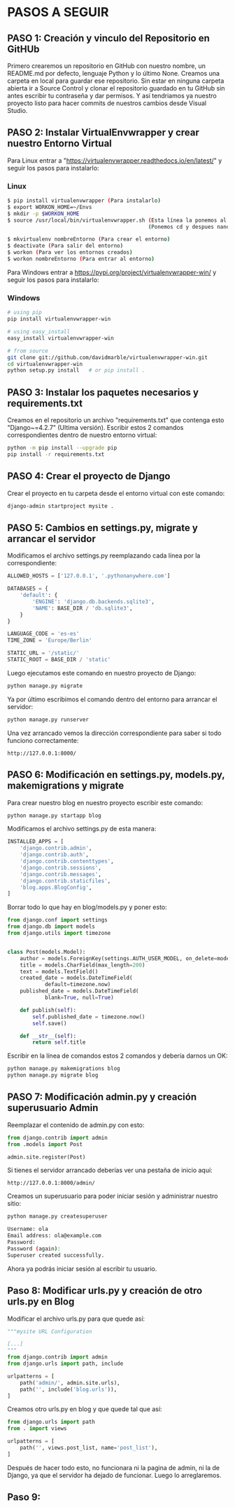 # PASOS A SEGUIR

## PASO 1: Creación y vinculo del Repositorio en GitHUb

Primero crearemos un repositorio en GitHub con nuestro nombre, un README.md por defecto, lenguaje Python y lo último None.
Creamos una carpeta en local para guardar ese repositorio.
Sin estar en ninguna carpeta abierta ir a Source Control y clonar el repositorio guardado en tu GitHub sin antes escribir tu contraseña y dar permisos.
Y así tendriamos ya nuestro proyecto listo para hacer commits de nuestros cambios desde Visual Studio.

## PASO 2: Instalar VirtualEnvwrapper y crear nuestro Entorno Virtual

Para Linux entrar a "https://virtualenvwrapper.readthedocs.io/en/latest/" y seguir los pasos para instalarlo:

### Linux
```bash
$ pip install virtualenvwrapper (Para instalarlo)
$ export WORKON_HOME=~/Envs 
$ mkdir -p $WORKON_HOME
$ source /usr/local/bin/virtualenvwrapper.sh (Esta línea la ponemos al final del archivo que ejecuta para no tener que ponerlo cada vez que entramos)
                                             (Ponemos cd y despues nano .bashrc, y dentro del archivo lo añadimos al final)

$ mkvirtualenv nombreEntorno (Para crear el entorno)
$ deactivate (Para salir del entorno)
$ workon (Para ver los entornos creados)
$ workon nombreEntorno (Para entrar al entorno)
```

Para Windows entrar a https://pypi.org/project/virtualenvwrapper-win/ y seguir los pasos para instalarlo:

### Windows
```bash
# using pip
pip install virtualenvwrapper-win

# using easy_install
easy_install virtualenvwrapper-win

# from source
git clone git://github.com/davidmarble/virtualenvwrapper-win.git
cd virtualenvwrapper-win
python setup.py install   # or pip install .
```

## PASO 3: Instalar los paquetes necesarios y requirements.txt

Creamos en el repositorio un archivo "requirements.txt" que contenga esto "Django~=4.2.7" (Ultima versión).
Escribir estos 2 comandos correspondientes dentro de nuestro entorno virtual:

```bash
python -m pip install --upgrade pip
pip install -r requirements.txt
```
## PASO 4: Crear el proyecto de Django

Crear el proyecto en tu carpeta desde el entorno virtual con este comando:

```bash
django-admin startproject mysite .
```
## PASO 5: Cambios en settings.py, migrate y arrancar el servidor

Modificamos el archivo settings.py reemplazando cada línea por la correspondiente:

```python
ALLOWED_HOSTS = ['127.0.0.1', '.pythonanywhere.com']

DATABASES = {
    'default': {
        'ENGINE': 'django.db.backends.sqlite3',
        'NAME': BASE_DIR / 'db.sqlite3',
    }
}

LANGUAGE_CODE = 'es-es'
TIME_ZONE = 'Europe/Berlin'

STATIC_URL = '/static/'
STATIC_ROOT = BASE_DIR / 'static'
```

Luego ejecutamos este comando en nuestro proyecto de Django:

```bash
python manage.py migrate
```
Ya por último escribimos el comando dentro del entorno para arrancar el servidor:

```bash
python manage.py runserver
```

Una vez arrancado vemos la dirección correspondiente para saber si todo funciono correctamente:

```text
http://127.0.0.1:8000/
```

## PASO 6: Modificación en settings.py, models.py, makemigrations y migrate

Para crear nuestro blog en nuestro proyecto escribir este comando:

```bash
python manage.py startapp blog
```

Modificamos el archivo settings.py de esta manera:

```python
INSTALLED_APPS = [
    'django.contrib.admin',
    'django.contrib.auth',
    'django.contrib.contenttypes',
    'django.contrib.sessions',
    'django.contrib.messages',
    'django.contrib.staticfiles',
    'blog.apps.BlogConfig',
]
```

Borrar todo lo que hay en blog/models.py y poner esto:

```python
from django.conf import settings
from django.db import models
from django.utils import timezone


class Post(models.Model):
    author = models.ForeignKey(settings.AUTH_USER_MODEL, on_delete=models.CASCADE)
    title = models.CharField(max_length=200)
    text = models.TextField()
    created_date = models.DateTimeField(
            default=timezone.now)
    published_date = models.DateTimeField(
            blank=True, null=True)

    def publish(self):
        self.published_date = timezone.now()
        self.save()

    def __str__(self):
        return self.title
```

Escribir en la línea de comandos estos 2 comandos y debería darnos un OK:

```bash
python manage.py makemigrations blog
python manage.py migrate blog
```

## PASO 7: Modificación admin.py y creación superusuario Admin

Reemplazar el contenido de admin.py con esto:

```python
from django.contrib import admin
from .models import Post

admin.site.register(Post)
```

Si tienes el servidor arrancado deberías ver una pestaña de inicio aquí:

```text
http://127.0.0.1:8000/admin/
```

Creamos un superusuario para poder iniciar sesión y administrar nuestro sitio:

```bash
python manage.py createsuperuser

Username: ola
Email address: ola@example.com
Password:
Password (again):
Superuser created successfully.
```

Ahora ya podrás iniciar sesión al escribir tu usuario.

## Paso 8: Modificar urls.py y creación de otro urls.py en Blog

Modificar el archivo urls.py para que quede así:

```python
"""mysite URL Configuration

[...]
"""
from django.contrib import admin
from django.urls import path, include

urlpatterns = [
    path('admin/', admin.site.urls),
    path('', include('blog.urls')),
]
```

Creamos otro urls.py en blog y que quede tal que así:

```python
from django.urls import path
from . import views

urlpatterns = [
    path('', views.post_list, name='post_list'),
]
```

Después de hacer todo esto, no funcionara ni la pagina de admin, ni la de Django, ya que el servidor ha dejado de funcionar.
Luego lo arreglaremos.

## Paso 9: